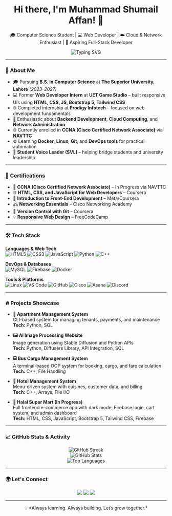 <h1 align="center">Hi there, I'm Muhammad Shumail Affan! 👋</h1>

<p align="center">
  🎓 Computer Science Student | 💻 Web Developer | ☁️ Cloud & Network Enthusiast | 🚀 Aspiring Full-Stack Developer  
</p>

<p align="center">
  <img src="https://readme-typing-svg.herokuapp.com?font=Fira+Code&pause=1000&color=F75C7E&width=435&lines=Passionate+about+web+and+cloud+tech;Always+learning+and+building+🚀;Open+to+collaborations+and+opportunities!" alt="Typing SVG" />
</p>

---

### 🚀 About Me

- 🎓 Pursuing **B.S. in Computer Science** at **The Superior University, Lahore** *(2023–2027)*
- 💻 Former **Web Developer Intern** at **UET Game Studio** – built responsive UIs using **HTML, CSS, JS, Bootstrap 5, Tailwind CSS**
- 🌐 Completed internship at **Prodigy Infotech** – focused on web development fundamentals
- 🔌 Enthusiastic about **Backend Development**, **Cloud Computing**, and **Network Administration**
- 🌐 Currently enrolled in **CCNA (Cisco Certified Network Associate)** via **NAVTTC**
- ⚙️ Learning **Docker**, **Linux**, **Git**, and **DevOps tools** for practical automation
- 🎤 **Student Voice Leader (SVL)** – helping bridge students and university leadership

---

### 📜 Certifications

- 📘 **CCNA (Cisco Certified Network Associate)** – In Progress via NAVTTC  
- 🌐 **HTML, CSS, and JavaScript for Web Developers** – Coursera  
- 🧠 **Introduction to Front-End Development** – Meta/Coursera  
- 🖧 **Networking Essentials** – Cisco Networking Academy  
- 🧰 **Version Control with Git** – Coursera  
- 💡 **Responsive Web Design** – FreeCodeCamp  

---

### 🛠️ Tech Stack

**Languages & Web Tech**  
![HTML5](https://img.shields.io/badge/HTML5-E34F26?style=for-the-badge&logo=html5&logoColor=white)
![CSS3](https://img.shields.io/badge/CSS3-1572B6?style=for-the-badge&logo=css3&logoColor=white)
![JavaScript](https://img.shields.io/badge/JavaScript-F7DF1E?style=for-the-badge&logo=javascript&logoColor=black)
![Python](https://img.shields.io/badge/Python-3670A0?style=for-the-badge&logo=python&logoColor=white)
![C++](https://img.shields.io/badge/C%2B%2B-00599C?style=for-the-badge&logo=c%2B%2B&logoColor=white)

**DevOps & Databases**  
![MySQL](https://img.shields.io/badge/MySQL-00000F?style=for-the-badge&logo=mysql&logoColor=white)
![Firebase](https://img.shields.io/badge/Firebase-ffca28?style=for-the-badge&logo=firebase&logoColor=black)
![Docker](https://img.shields.io/badge/Docker-2496ED?style=for-the-badge&logo=docker&logoColor=white)

**Tools & Platforms**  
![Linux](https://img.shields.io/badge/Linux-FCC624?style=for-the-badge&logo=linux&logoColor=black)
![VS Code](https://img.shields.io/badge/VS%20Code-007ACC?style=for-the-badge&logo=visual-studio-code&logoColor=white)
![GitHub](https://img.shields.io/badge/GitHub-181717?style=for-the-badge&logo=github&logoColor=white)
![Cisco](https://img.shields.io/badge/Cisco-1BA0D7?style=for-the-badge&logo=cisco&logoColor=white)
![Asana](https://img.shields.io/badge/Asana-273347?style=for-the-badge&logo=asana&logoColor=white)
![Discord](https://img.shields.io/badge/Discord-5865F2?style=for-the-badge&logo=discord&logoColor=white)

---

### 🔥 Projects Showcase

- **🏢 Apartment Management System**  
  CLI-based system for managing tenants, payments, and maintenance  
  **Tech:** Python, SQL

- **🖼 AI Image Processing Website**  
  Image generation using Stable Diffusion and Python APIs  
  **Tech:** Python, Diffusers Library, API Integration, SQL

- **🚍 Bus Cargo Management System**  
  A terminal-based OOP system for booking, cargo, and fare calculation  
  **Tech:** C++, File Handling

- **🏨 Hotel Management System**  
  Menu-driven system with cuisines, customer data, and billing  
  **Tech:** C++, Arrays, File I/O

- **🛒 Halal Super Mart (In Progress)**  
  Full frontend e-commerce app with dark mode, Firebase login, cart system, and admin dashboard  
  **Tech:** HTML, CSS, JavaScript, Bootstrap 5, Tailwind CSS, Firebase

---

### 📈 GitHub Stats & Activity

<p align="center">
  <img src="https://github-readme-streak-stats.herokuapp.com?user=ShumailAffan&theme=radical&hide_border=true" alt="GitHub Streak" />
  <br />
  <img src="https://github-readme-stats.vercel.app/api?username=ShumailAffan&show_icons=true&theme=radical&hide_border=true" alt="GitHub Stats" />
  <br />
  <img src="https://github-readme-stats.vercel.app/api/top-langs/?username=ShumailAffan&layout=compact&theme=radical&hide_border=true" alt="Top Languages" />
</p>

---

### 🌍 Let's Connect

<p align="center">
  <a href="mailto:shumailaffan502@gmail.com"><img src="https://img.shields.io/badge/Gmail-D14836?style=for-the-badge&logo=gmail&logoColor=white" /></a>
  <a href="https://github.com/ShumailAffan"><img src="https://img.shields.io/badge/GitHub-181717?style=for-the-badge&logo=github&logoColor=white" /></a>
  <a href="https://www.linkedin.com/in/shumail-affan-80179b272/"><img src="https://img.shields.io/badge/LinkedIn-0A66C2?style=for-the-badge&logo=linkedin&logoColor=white" /></a>
</p>

---

<p align="center">
  💡 *Always learning. Always building. Let’s grow together.*
</p>
